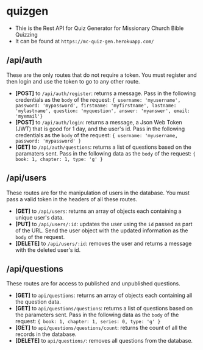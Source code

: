 # quizgen

- Thie is the Rest API for Quiz Generator for Missionary Church Bible Quizzing
- It can be found at `https://mc-quiz-gen.herokuapp.com/`

## /api/auth

These are the only routes that do not require a token. You must register and then login and use the token to go to any other route.

- **[POST]** to `/api/auth/register`: returns a message. Pass in the following credentials as the `body` of the request: `{ username: 'myusername', password: 'mypassword', firstname: 'myfirstname', lastname: 'mylastname', question: 'myquestion', answer: 'myanswer', email: 'myemail'}`
- **[POST]** to `/api/auth/login`: returns a message, a Json Web Token (JWT) that is good for 1 day, and the user's id. Pass in the following credentials as the `body` of the request: `{ username: 'myusername, password: 'mypassword' }`
- **[GET]** to `/api/auth/questions`: returns a list of questions based on the paramaters sent. Pass in the following data as the `body` of the request: `{ book: 1, chapter: 1, type: 'g' }`

## /api/users

These routes are for the manipulation of users in the database. You must pass a valid token in the headers of all these routes.

- **[GET]** to `/api/users`: returns an array of objects each containing a unique user's data.
- **[PUT]** to `/api/users/:id`: updates the user using the `id` passed as part of the URL. Send the user object with the updated information as the `body` of the request.
- **[DELETE]** to `/api/users/:id`: removes the user and returns a message with the deleted user's id.

## /api/questions

These routes are for access to published and unpublished questions.

- **[GET]** to `api/questions`: returns an array of objects each containing all the question data.
- **[GET]** to `api/questions/questions`: returns a list of questions based on the parameters sent. Pass in the following data as the `body` of the request: `{ book: 1, chapter: 1, series: 0, type: 'g' }`
- **[GET]** to `api/questions/questions/count`: returns the count of all the records in the database.
- **[DELETE]** to `api/questions/`: removes all questions from the database.

